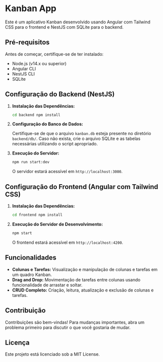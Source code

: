 # Kanban App

Este é um aplicativo Kanban desenvolvido usando Angular com Tailwind CSS para o frontend e NestJS com SQLite para o backend.

## Pré-requisitos

Antes de começar, certifique-se de ter instalado:

- Node.js (v14.x ou superior)
- Angular CLI
- NestJS CLI
- SQLite

## Configuração do Backend (NestJS)

1. **Instalação das Dependências:**    
    ```bash
    cd backend npm install
    ```
    
2. **Configuração do Banco de Dados:**
    
    Certifique-se de que o arquivo `kanban.db` esteja presente no diretório `backend/db/`. Caso não exista, crie o arquivo SQLite e as tabelas necessárias utilizando o script apropriado.
    
3. **Execução do Servidor:**
    ```bash
    npm run start:dev
    ```
    
    O servidor estará acessível em `http://localhost:3000`.

## Configuração do Frontend (Angular com Tailwind CSS)

1. **Instalação das Dependências:**
    
    ```bash
    cd frontend npm install
    ```
    
2. **Execução do Servidor de Desenvolvimento:**
    
    ```bash
    npm start
    ```
    
    O frontend estará acessível em `http://localhost:4200`.
    

## Funcionalidades

- **Colunas e Tarefas:** Visualização e manipulação de colunas e tarefas em um quadro Kanban.
- **Drag and Drop:** Movimentação de tarefas entre colunas usando funcionalidade de arrastar e soltar.
- **CRUD Completo:** Criação, leitura, atualização e exclusão de colunas e tarefas.

## Contribuição

Contribuições são bem-vindas! Para mudanças importantes, abra um problema primeiro para discutir o que você gostaria de mudar.

## Licença

Este projeto está licenciado sob a MIT License.
